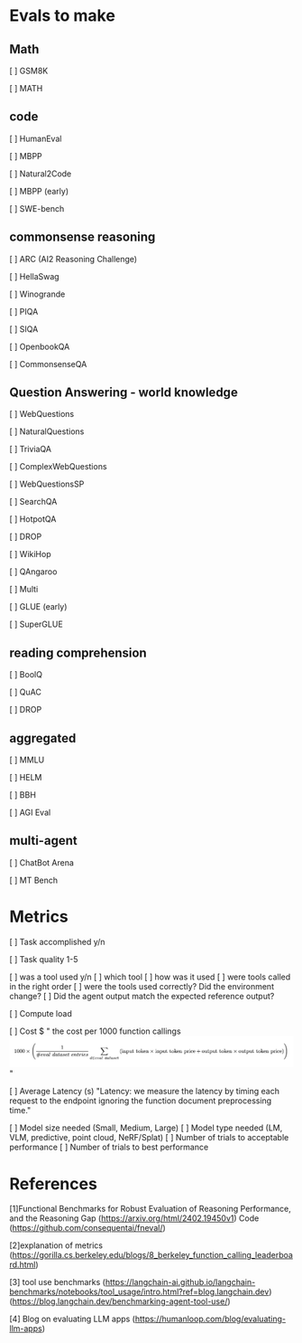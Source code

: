 # Evals to make

## Math
[ ] GSM8K

[ ] MATH

## code
[ ] HumanEval

[ ] MBPP 

[ ] Natural2Code

[ ] MBPP (early)

[ ] SWE-bench

## commonsense reasoning
[ ] ARC (AI2 Reasoning Challenge)

[ ] HellaSwag

[ ] Winogrande

[ ] PIQA

[ ] SIQA

[ ] OpenbookQA

[ ] CommonsenseQA

## Question Answering - world knowledge
[ ] WebQuestions

[ ] NaturalQuestions

[ ] TriviaQA

[ ] ComplexWebQuestions

[ ] WebQuestionsSP

[ ] SearchQA

[ ] HotpotQA

[ ] DROP

[ ] WikiHop

[ ] QAngaroo

[ ] Multi

[ ] GLUE (early)

[ ] SuperGLUE

## reading comprehension

[ ] BoolQ

[ ] QuAC

[ ] DROP

## aggregated

[ ] MMLU

[ ] HELM

[ ] BBH

[ ] AGI Eval 

## multi-agent

[ ] ChatBot Arena

[ ] MT Bench



# Metrics

[ ] Task accomplished y/n

[ ] Task quality 1-5

[ ] was a tool used y/n
   [ ] which tool
   [ ] how was it used
   [ ] were tools called in the right order
   [ ] were the tools used correctly? Did the environment change?
   [ ] Did the agent output match the expected reference output?

[ ] Compute load

[ ] Cost $
   " the cost per 1000 function callings ![alt text](image.png)"

[ ] Average Latency (s)
    "Latency: we measure the latency by timing each request to the endpoint ignoring the function document preprocessing time."

[ ] Model size needed (Small, Medium, Large)
[ ] Model type needed (LM, VLM, predictive, point cloud, NeRF/Splat)
[ ] Number of trials to acceptable performance
[ ] Number of trials to best performance

# References

[1]Functional Benchmarks for Robust Evaluation of Reasoning Performance, and the Reasoning Gap (https://arxiv.org/html/2402.19450v1) Code (https://github.com/consequentai/fneval/)

[2]explanation of metrics (https://gorilla.cs.berkeley.edu/blogs/8_berkeley_function_calling_leaderboard.html)

[3] tool use benchmarks (https://langchain-ai.github.io/langchain-benchmarks/notebooks/tool_usage/intro.html?ref=blog.langchain.dev) (https://blog.langchain.dev/benchmarking-agent-tool-use/)

[4] Blog on evaluating LLM apps (https://humanloop.com/blog/evaluating-llm-apps)